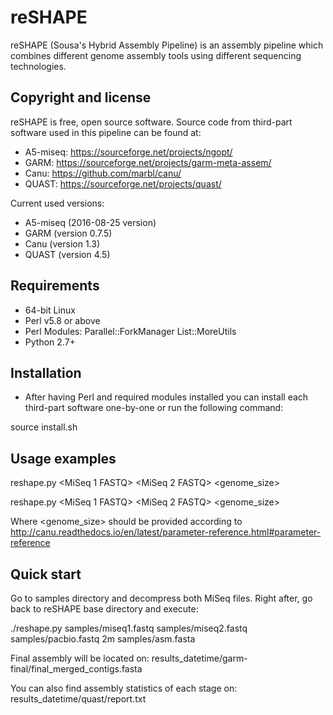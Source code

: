 # reSHAPE

reSHAPE (Sousa's Hybrid Assembly Pipeline) is an assembly pipeline which combines different genome assembly tools using different sequencing technologies.

## Copyright and license

reSHAPE is free, open source software. Source code from third-part software used in this pipeline can be found at:

- A5-miseq: https://sourceforge.net/projects/ngopt/
- GARM: https://sourceforge.net/projects/garm-meta-assem/
- Canu: https://github.com/marbl/canu/
- QUAST: https://sourceforge.net/projects/quast/

Current used versions:

- A5-miseq (2016-08-25 version)
- GARM (version 0.7.5)
- Canu (version 1.3)
- QUAST (version 4.5)

## Requirements

- 64-bit Linux
- Perl v5.8 or above
- Perl Modules: 
	Parallel::ForkManager
	List::MoreUtils
- Python 2.7+

## Installation 

- After having Perl and required modules installed you can install each third-part software one-by-one or run the following command:

source install.sh

## Usage examples

reshape.py <MiSeq 1 FASTQ> <MiSeq 2 FASTQ> <PacBio FASTQ> <genome_size> <Preassembly FASTA>

reshape.py <MiSeq 1 FASTQ> <MiSeq 2 FASTQ> <PacBio FASTQ> <genome_size>

Where <genome_size> should be provided according to http://canu.readthedocs.io/en/latest/parameter-reference.html#parameter-reference

## Quick start

Go to samples directory and decompress both MiSeq files. Right after, go back to reSHAPE base directory and execute:

./reshape.py samples/miseq1.fastq samples/miseq2.fastq samples/pacbio.fastq 2m samples/asm.fasta

Final assembly will be located on: results_datetime/garm-final/final_merged_contigs.fasta

You can also find assembly statistics of each stage on: results_datetime/quast/report.txt
